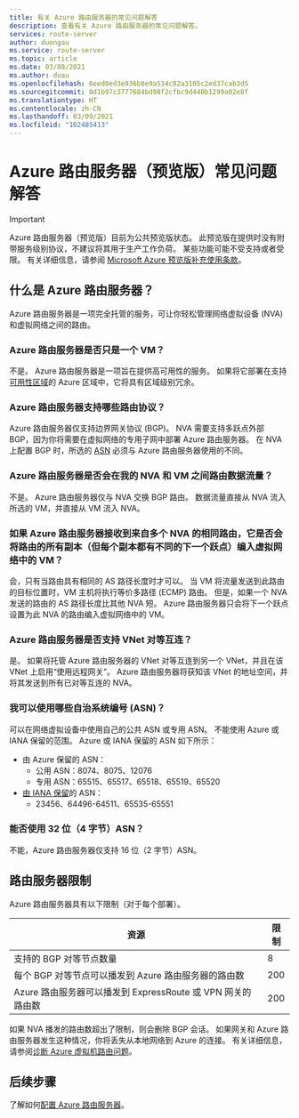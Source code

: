 ```yaml
---
title: 有关 Azure 路由服务器的常见问题解答
description: 查看有关 Azure 路由服务器的常见问题解答。
services: route-server
author: duongau
ms.service: route-server
ms.topic: article
ms.date: 03/08/2021
ms.author: duau
ms.openlocfilehash: 6eed0ed3e936b0e9a534c82a3105c2ed37cab3d5
ms.sourcegitcommit: 8d1b97c3777684bd98f2cfbc9d440b1299a02e8f
ms.translationtype: HT
ms.contentlocale: zh-CN
ms.lasthandoff: 03/09/2021
ms.locfileid: "102485413"
---
```

# <a name="azure-route-server-preview-faq"></a>Azure 路由服务器（预览版）常见问题解答

> [!IMPORTANT]
> Azure 路由服务器（预览版）目前为公共预览版状态。
> 此预览版在提供时没有附带服务级别协议，不建议将其用于生产工作负荷。 某些功能可能不受支持或者受限。
> 有关详细信息，请参阅 [Microsoft Azure 预览版补充使用条款](https://azure.microsoft.com/support/legal/preview-supplemental-terms/)。

## <a name="what-is-azure-route-server"></a>什么是 Azure 路由服务器？

Azure 路由服务器是一项完全托管的服务，可让你轻松管理网络虚拟设备 (NVA) 和虚拟网络之间的路由。

### <a name="is-azure-route-server-just-a-vm"></a>Azure 路由服务器是否只是一个 VM？

不是。 Azure 路由服务器是一项旨在提供高可用性的服务。 如果将它部署在支持[可用性区域](../availability-zones/az-overview.md)的 Azure 区域中，它将具有区域级别冗余。

### <a name="what-routing-protocols-does-azure-route-server-support"></a><a name = "protocol"></a>Azure 路由服务器支持哪些路由协议？

Azure 路由服务器仅支持边界网关协议 (BGP)。 NVA 需要支持多跃点外部 BGP，因为你将需要在虚拟网络的专用子网中部署 Azure 路由服务器。 在 NVA 上配置 BGP 时，所选的 [ASN](https://en.wikipedia.org/wiki/Autonomous_system_(Internet)) 必须与 Azure 路由服务器使用的不同。

### <a name="does-azure-route-server-route-data-traffic-between-my-nva-and-my-vms"></a>Azure 路由服务器是否会在我的 NVA 和 VM 之间路由数据流量？

不是。 Azure 路由服务器仅与 NVA 交换 BGP 路由。 数据流量直接从 NVA 流入所选的 VM，并直接从 VM 流入 NVA。

### <a name="if-azure-route-server-receives-the-same-route-from-more-than-one-nva-will-it-program-all-copies-of-the-route-but-each-with-a-different-next-hop-to-the-vms-in-the-virtual-network"></a>如果 Azure 路由服务器接收到来自多个 NVA 的相同路由，它是否会将路由的所有副本（但每个副本都有不同的下一个跃点）编入虚拟网络中的 VM？

会，只有当路由具有相同的 AS 路径长度时才可以。 当 VM 将流量发送到此路由的目标位置时，VM 主机将执行等价多路径 (ECMP) 路由。 但是，如果一个 NVA 发送的路由的 AS 路径长度比其他 NVA 短。 Azure 路由服务器只会将下一个跃点设置为此 NVA 的路由编入虚拟网络中的 VM。

### <a name="does-azure-route-server-support-vnet-peering"></a>Azure 路由服务器是否支持 VNet 对等互连？

是。 如果将托管 Azure 路由服务器的 VNet 对等互连到另一个 VNet，并且在该 VNet 上启用“使用远程网关”。 Azure 路由服务器将获知该 VNet 的地址空间，并将其发送到所有已对等互连的 NVA。

### <a name="what-autonomous-system-numbers-asns-can-i-use"></a>我可以使用哪些自治系统编号 (ASN)？

可以在网络虚拟设备中使用自己的公共 ASN 或专用 ASN。 不能使用 Azure 或 IANA 保留的范围。
Azure 或 IANA 保留的 ASN 如下所示：

* 由 Azure 保留的 ASN：
    * 公用 ASN：8074、8075、12076
    * 专用 ASN：65515、65517、65518、65519、65520
* [由 IANA 保留](http://www.iana.org/assignments/iana-as-numbers-special-registry/iana-as-numbers-special-registry.xhtml)的 ASN：
    * 23456、64496-64511、65535-65551

### <a name="can-i-use-32-bit-4-byte-asns"></a>能否使用 32 位（4 字节）ASN？

不能，Azure 路由服务器仅支持 16 位（2 字节）ASN。

## <a name="route-server-limits"></a><a name = "limitations"></a>路由服务器限制

Azure 路由服务器具有以下限制（对于每个部署）。

| 资源 | 限制 |
|----------|-------|
| 支持的 BGP 对等节点数量 | 8 |
| 每个 BGP 对等节点可以播发到 Azure 路由服务器的路由数 | 200 |
| Azure 路由服务器可以播发到 ExpressRoute 或 VPN 网关的路由数 | 200 |

如果 NVA 播发的路由数超出了限制，则会删除 BGP 会话。 如果网关和 Azure 路由服务器发生这种情况，你将丢失从本地网络到 Azure 的连接。 有关详细信息，请参阅[诊断 Azure 虚拟机路由问题](../virtual-network/diagnose-network-routing-problem.md)。

## <a name="next-steps"></a>后续步骤

了解如何[配置 Azure 路由服务器](quickstart-configure-route-server-powershell.md)。
